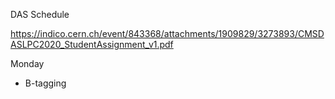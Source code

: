 DAS Schedule

https://indico.cern.ch/event/843368/attachments/1909829/3273893/CMSDASLPC2020_StudentAssignment_v1.pdf

Monday

* B-tagging
